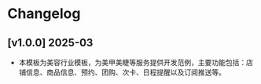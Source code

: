 # Changelog

## [v1.0.0] 2025-03

- 本模板为美容行业模板，为美甲美睫等服务提供开发范例，主要功能包括：店铺信息、商品信息、预约、团购、次卡、日程提醒以及订阅推送等。
